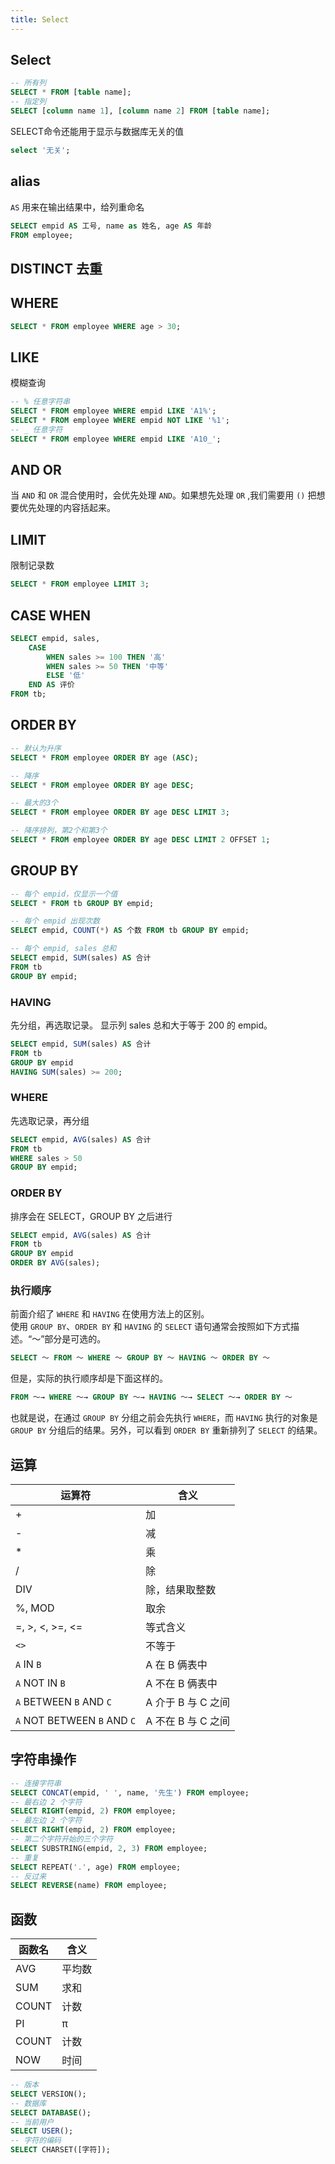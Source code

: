 ```yaml
---
title: Select
---
```


## Select
``` sql
-- 所有列
SELECT * FROM [table name];
-- 指定列
SELECT [column name 1], [column name 2] FROM [table name];
```

SELECT命令还能用于显示与数据库无关的值
``` sql
select '无关';
```

## alias
`AS` 用来在输出结果中，给列重命名
```sql
SELECT empid AS 工号, name as 姓名, age AS 年龄
FROM employee;
```

## DISTINCT 去重


## WHERE
``` sql
SELECT * FROM employee WHERE age > 30;
```

## LIKE
模糊查询
```sql
-- % 任意字符串
SELECT * FROM employee WHERE empid LIKE 'A1%';
SELECT * FROM employee WHERE empid NOT LIKE '%1';
-- _ 任意字符
SELECT * FROM employee WHERE empid LIKE 'A10_';
```

## AND OR
当 `AND` 和 `OR` 混合使用时，会优先处理 `AND`。如果想先处理 `OR` ,我们需要用 `()` 把想要优先处理的内容括起来。

## LIMIT
限制记录数
```sql
SELECT * FROM employee LIMIT 3;
```


## CASE WHEN
``` sql
SELECT empid, sales,
    CASE
        WHEN sales >= 100 THEN '高'
        WHEN sales >= 50 THEN '中等'
        ELSE '低' 
    END AS 评价
FROM tb;
```


## ORDER BY
```sql
-- 默认为升序
SELECT * FROM employee ORDER BY age (ASC);

-- 降序
SELECT * FROM employee ORDER BY age DESC;

-- 最大的3个
SELECT * FROM employee ORDER BY age DESC LIMIT 3;

-- 降序排列，第2个和第3个
SELECT * FROM employee ORDER BY age DESC LIMIT 2 OFFSET 1;
```

## GROUP BY
```sql
-- 每个 empid，仅显示一个值
SELECT * FROM tb GROUP BY empid;

-- 每个 empid 出现次数
SELECT empid, COUNT(*) AS 个数 FROM tb GROUP BY empid;

-- 每个 empid, sales 总和
SELECT empid, SUM(sales) AS 合计
FROM tb
GROUP BY empid;
```

### HAVING
先分组，再选取记录。
显示列 sales 总和大于等于 200 的 empid。
```sql
SELECT empid, SUM(sales) AS 合计
FROM tb
GROUP BY empid
HAVING SUM(sales) >= 200;
```

### WHERE
先选取记录，再分组
```sql
SELECT empid, AVG(sales) AS 合计
FROM tb
WHERE sales > 50
GROUP BY empid;
```

### ORDER BY
排序会在 SELECT，GROUP BY 之后进行
```sql
SELECT empid, AVG(sales) AS 合计
FROM tb
GROUP BY empid
ORDER BY AVG(sales);
```

### 执行顺序
前面介绍了 `WHERE` 和 `HAVING` 在使用方法上的区别。  
使用 `GROUP BY`、`ORDER BY` 和 `HAVING` 的 `SELECT` 语句通常会按照如下方式描述。“～”部分是可选的。  
```sql
SELECT ～ FROM ～ WHERE ～ GROUP BY ～ HAVING ～ ORDER BY ～
```
但是，实际的执行顺序却是下面这样的。
```sql
FROM ～→ WHERE ～→ GROUP BY ～→ HAVING ～→ SELECT ～→ ORDER BY ～
```
也就是说，在通过 `GROUP BY` 分组之前会先执行 `WHERE`，而 `HAVING` 执行的对象是 `GROUP BY` 分组后的结果。另外，可以看到 `ORDER BY` 重新排列了 `SELECT` 的结果。





## 运算
| 运算符                      | 含义               |
| --------------------------- | ------------------ |
| +                           | 加                 |
| -                           | 减                 |
| *                           | 乘                 |
| /                           | 除                 |
| DIV                         | 除，结果取整数     |
| %, MOD                      | 取余               |
| =, >, <, >=, <=             | 等式含义           |
| `<>`                        | 不等于             |
| `A` IN `B`                  | A 在 B 俩表中      |
| `A` NOT IN `B`              | A  不在 B 俩表中   |
| `A` BETWEEN `B` AND `C`     | A 介于 B 与 C 之间 |
| `A` NOT BETWEEN `B` AND `C` | A 不在 B 与 C 之间 |


## 字符串操作
```sql
-- 连接字符串
SELECT CONCAT(empid, ' ', name, '先生') FROM employee;
-- 最右边 2 个字符
SELECT RIGHT(empid, 2) FROM employee;
-- 最左边 2 个字符
SELECT RIGHT(empid, 2) FROM employee;
-- 第二个字符开始的三个字符
SELECT SUBSTRING(empid, 2, 3) FROM employee;
-- 重复
SELECT REPEAT('.', age) FROM employee;
-- 反过来
SELECT REVERSE(name) FROM employee;
```




## 函数
| 函数名 | 含义   |
| ------ | ------ |
| AVG    | 平均数 |
| SUM    | 求和   |
| COUNT  | 计数   |
| PI     | π      |
| COUNT  | 计数   |
| NOW    | 时间   |

```sql
-- 版本
SELECT VERSION();
-- 数据库
SELECT DATABASE();
-- 当前用户
SELECT USER();
-- 字符的编码
SELECT CHARSET([字符]);
```

